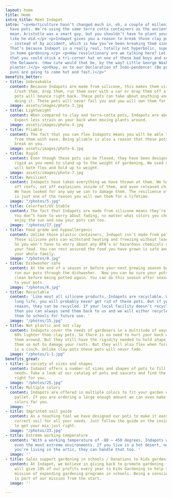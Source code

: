 ```yaml
---
layout: home
title: Home
intro_title: Meet Indapot
intro: "<p>Horticulture hasn’t changed much in, oh, a couple of millenia. Neither
  have pots. We’re using the same terra cotta containers as the ancient Greeks. I
  mean, Aristotle was a smart guy, but you shouldn’t have to plant your perennials
  like he did.</p> <p>Indapot gives you a reason to break those clay pots on purpose
  — instead of by accident, which is how you’ve been breaking them since forever.
  That’s because Indapot is a really real, totally not hyperbolic, super legit revolution
  in home gardening.</p> <p>How revolutionary are we talking here? Let’s just say
  that you could stick a tri-corner hat on one of these bad boys and send it across
  the Delaware. (How cute would that be, by the way? Little George Washington-looking
  planter.)</p> <p>Okay, on to our Declaration of Indo-pendence! (Be prepared, the
  puns are going to come hot and fast.)</p>"
benefits_better:
- title: Unbreakable
  content: Because Indapots are made from silicone, this makes them virtually unbreakable.
    Crush them, drop them, run them over with a car or drop them off a roof and these
    pots will bounce right back. These pots can take about anything and look great
    doing it. These pots will never fail you and you will own them for a lifetime.
  image: assets/images/photo-3.jpg
- title: Lightweight
  content: When compared to clay and terra-cotta pots, Indapots are about 60% lighter.
    Expect less strain on your back when moving plants around.
  image: assets/images/photo-4.jpg
- title: Pliable
  content: The fact that you can flex Indapots means you will be able to remove plants
    from them with ease. Being pliable is also a reason that these pots will never
    break on you.
  image: assets/images/photo-6.jpg
- title: Rigid
  content: Even though these pots can be flexed, they have been designed to stay as
    rigid as you need to stand up to the weight of gardening. We used a silicone that
    will both flex and hold up to weight.
  image: assets/images/photo-7.jpg
- title: Resilient
  content: Indapots have taken everything we have thrown at them. We have thrown them
    off roofs, set off explosions inside of them, and even released children on them.
    We have looked for any way we can to damage them. The resilience of these pots
    is just one of the reason you will own them for a lifetime.
  image: "/photos/5.jpg"
- title: Colorfast/UV Stable
  content: The fact that Indapots are made from silicone means they’re UV stable.
    You don’t have to worry about fading, no matter what colors you choose. Your plants
    enjoy the sun and now your pots can too.
  image: "/photos/17.jpg"
- title: Food grade and hypoallergenic
  content: Unlike those plastic containers, Indapot isn’t made from petroleum products.
    These silicone pots can withstand heating and freezing without leaching or off-gassing.
    So you won’t have to worry about any BPA’s or hazardous chemicals contaminating
    your food. You can rest assured the food you have grown is safe and healthy for
    your whole family.
  image: "/photos/8.jpg"
- title: Dishwasher safe
  content: At the end of a season or before your next growing season begins, you can
    run our pots through the dishwasher.  Now you can be sure your pots are nice and
    clean before being potted again. You can do this season after season with no damage
    to your pots.
  image: "/photos/6.jpg"
- title: Recyclable
  content: 'Like most all silicone products, Indapots are recyclable. With their extremely
    long life, you will probably never get rid of these pots. But if you do for some
    reason, they can be recycled. If your local facility doesn’t recycle silicone,
    then you can always send them back to us and we will either recycle them, or donate
    them to schools for future use. '
  image: "/photos/15.jpg"
- title: Not plastic and not clay
  content: Indapots cover the needs of gardeners in a multitude of ways. They are
    60% lighter than clay pots. So there is no need to hurt your back when moving
    them around. But they still have the rigidity needed to hold shape when moving
    them so not to damage your roots. But they will also flex when forced so transplanting
    is a cinch. Unlike clay pots these pots will never fade.
  image: "/photos/1-1.jpg"
benefits_great:
- title: A variety of sizes and shapes
  content: Indapot offers a number of sizes and shapes of pots to fill all your gardening
    needs. Take a look at our catalog of pots and saucers and find the ones that are
    right for you.
  image: "/photos/25.jpg"
- title: Multiple colors
  content: Indapots are offered in multiple colors to fit your garden or house color
    pallet. If you are ordering a large enough amount we can even make them in custom
    colors for you.
  image: ''
- title: Imprinted soil guide
  content: As a teaching tool we have designed our pots to make it easy to get the
    correct soil for all your needs. Just follow the guide on the inside of the pots
    to get your mix just right.
  image: "/photos/23.jpg"
- title: Extreme working temperature
  content: 'With a working temperature of -80 – 450 degrees, Indapots will handle
    even the most extreme environments. If you live in a hot desert, no problem. If
    you’re living in the artic, they can handle that too. '
  image: ''
- title: Sales support gardening in schools / Donations to kids gardening
  content: At Indapot, we believe in giving back to promote gardening for kids. We
    will give 10% of our profits every year to Kids Gardening to help support their
    mission of expanding gardening programs in schools. Being a conscientious company
    is part of our mission from the start.
  image: ''

---
```

